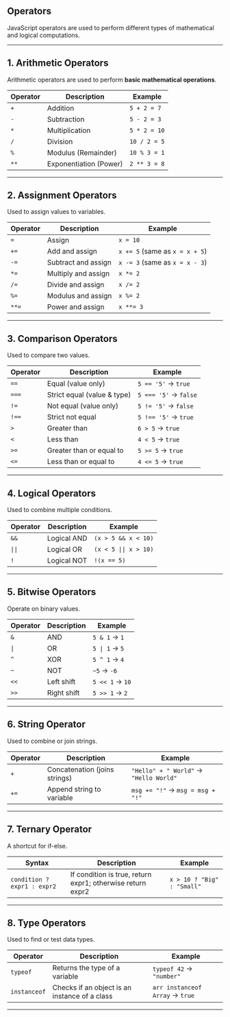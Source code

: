 ## Operators
JavaScript operators are used to perform different types of mathematical and logical computations.

---
## 1. Arithmetic Operators
Arithmetic operators are used to perform **basic mathematical operations**.

| **Operator** | **Description**                     | **Example**                            |
|--------------|-------------------------------------|----------------------------------------|
| `+`          | Addition                            | `5 + 2 = 7`                            |
| `-`          | Subtraction                         | `5 - 2 = 3`                            |
| `*`          | Multiplication                      | `5 * 2 = 10`                           |
| `/`          | Division                            | `10 / 2 = 5`                           |
| `%`          | Modulus (Remainder)                 | `10 % 3 = 1`                           |
| `**`         | Exponentiation (Power)              | `2 ** 3 = 8`                           |

---

## 2. Assignment Operators
Used to assign values to variables.

| **Operator** | **Description**                     | **Example**                            |
|--------------|-------------------------------------|----------------------------------------|
| `=`          | Assign                              | `x = 10`                               |
| `+=`         | Add and assign                      | `x += 5` (same as `x = x + 5`)         |
| `-=`         | Subtract and assign                 | `x -= 3` (same as `x = x - 3`)         |
| `*=`         | Multiply and assign                 | `x *= 2`                               |
| `/=`         | Divide and assign                   | `x /= 2`                               |
| `%=`         | Modulus and assign                  | `x %= 2`                               |
| `**=`        | Power and assign                    | `x **= 3`                              |

---

## 3. Comparison Operators
Used to compare two values.

| **Operator** | **Description**                     | **Example**                            |
|--------------|-------------------------------------|----------------------------------------|
| `==`         | Equal (value only)                  | `5 == '5'` → `true`                    |
| `===`        | Strict equal (value & type)         | `5 === '5'` → `false`                  |
| `!=`         | Not equal (value only)              | `5 != '5'` → `false`                   |
| `!==`        | Strict not equal                    | `5 !== '5'` → `true`                   |
| `>`          | Greater than                        | `6 > 5` → `true`                       |
| `<`          | Less than                           | `4 < 5` → `true`                       |
| `>=`         | Greater than or equal to            | `5 >= 5` → `true`                      |
| `<=`         | Less than or equal to               | `4 <= 5` → `true`                      |

---

## 4. Logical Operators
Used to combine multiple conditions.

| **Operator** | **Description**                     | **Example**                            |
|--------------|-------------------------------------|----------------------------------------|
| `&&`         | Logical AND                         | `(x > 5 && x < 10)`                    |
| `\|\|`       | Logical OR                          | `(x < 5 \|\| x > 10)`                  |
| `!`          | Logical NOT                         | `!(x == 5)`                            |

---


## 5. Bitwise Operators
Operate on binary values.

| **Operator** | **Description**                     | **Example**                            |
|--------------|-------------------------------------|----------------------------------------|
| `&`          | AND                                 | `5 & 1` → `1`                          |
| `\|`         | OR                                  | `5 \| 1` → `5`                          |
| `^`          | XOR                                 | `5 ^ 1` → `4`                          |
| `~`          | NOT                                 | `~5` → `-6`                            |
| `<<`         | Left shift                          | `5 << 1` → `10`                        |
| `>>`         | Right shift                         | `5 >> 1` → `2`                         |

---


## 6. String Operator
Used to combine or join strings.

| **Operator** | **Description**                     | **Example**                            |
|--------------|-------------------------------------|----------------------------------------|
| `+`          | Concatenation (joins strings)       | `"Hello" + " World"` → `"Hello World"` |
| `+=`         | Append string to variable           | `msg += "!"` → `msg = msg + "!"`       |

---

## 7. Ternary Operator
A shortcut for if-else.

| **Syntax**                 | **Description**                     | **Example**                            |
|----------------------------|-------------------------------------|----------------------------------------|
| `condition ? expr1 : expr2`| If condition is true, return expr1; otherwise return expr2 | `x > 10 ? "Big" : "Small"` |

---


## 8. Type Operators
Used to find or test data types.

| **Operator** | **Description**                     | **Example**                            |
|--------------|-------------------------------------|----------------------------------------|
| `typeof`     | Returns the type of a variable      | `typeof 42` → `"number"`               |
| `instanceof` | Checks if an object is an instance of a class | `arr instanceof Array` → `true`   |

---